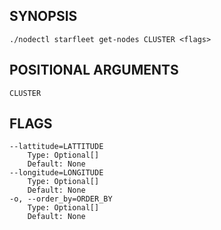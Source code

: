 ## SYNOPSIS
    ./nodectl starfleet get-nodes CLUSTER <flags>
 
## POSITIONAL ARGUMENTS
    CLUSTER
 
## FLAGS
    --lattitude=LATTITUDE
        Type: Optional[]
        Default: None
    --longitude=LONGITUDE
        Type: Optional[]
        Default: None
    -o, --order_by=ORDER_BY
        Type: Optional[]
        Default: None
